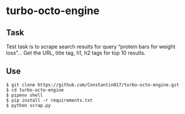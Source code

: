 # turbo-octo-engine

## Task

Test task is to scrape search results for query “protein bars for weight loss”...
Get the URL, title tag, h1, h2 tags for top 10 results.

## Use

```
$ git clone https://github.com/Constantin017/turbo-octo-engine.git
$ cd turbo-octo-engine
$ pipenv shell
$ pip install -r requirements.txt
$ python scrap.py
```
